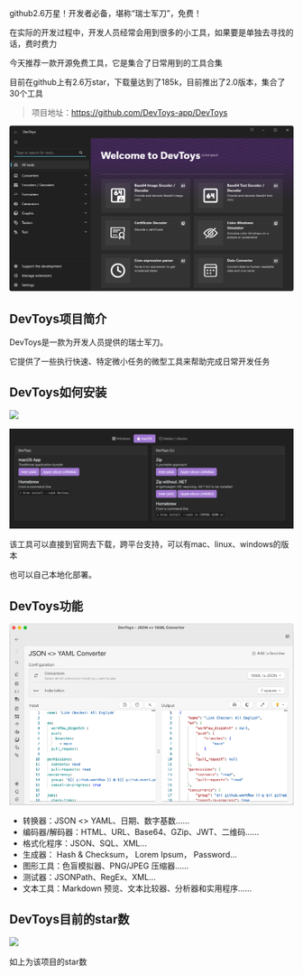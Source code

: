 github2.6万星！开发者必备，堪称“瑞士军刀”，免费！

在实际的开发过程中，开发人员经常会用到很多的小工具，如果要是单独去寻找的话，费时费力

今天推荐一款开源免费工具，它是集合了日常用到的工具合集

目前在github上有2.6万star，下载量达到了185k，目前推出了2.0版本，集合了30个工具

>项目地址：https://github.com/DevToys-app/DevToys 

![devtoys](image-1.png)

## DevToys项目简介

DevToys是一款为开发人员提供的瑞士军刀。

它提供了一些执行快速、特定微小任务的微型工具来帮助完成日常开发任务

## DevToys如何安装

 ![](https://img.shields.io/github/downloads/DevToys-app/DevToys/total?style=flat-square)

 ![install](image.png)

该工具可以直接到官网去下载，跨平台支持，可以有mac、linux、windows的版本

也可以自己本地化部署。

## DevToys功能

![](image-2.png)

- 转换器：JSON <> YAML、日期、数字基数......
- 编码器/解码器：HTML、URL、Base64、GZip、JWT、二维码......
- 格式化程序：JSON、SQL、XML...
- 生成器： Hash & Checksum， Lorem Ipsum， Password...
- 图形工具：色盲模拟器、PNG/JPEG 压缩器......
- 测试器：JSONPath、RegEx、XML...
- 文本工具：Markdown 预览、文本比较器、分析器和实用程序......

## DevToys目前的star数

 ![](https://img.shields.io/github/stars/DevToys-app/DevToys?style=flat-square)

 如上为该项目的star数
